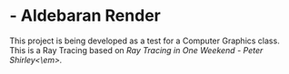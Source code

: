 # - Aldebaran Render

This project is being developed as a test for a Computer Graphics class. This is
a Ray Tracing based on <em>Ray Tracing in One Weekend - Peter Shirley<\em>.
